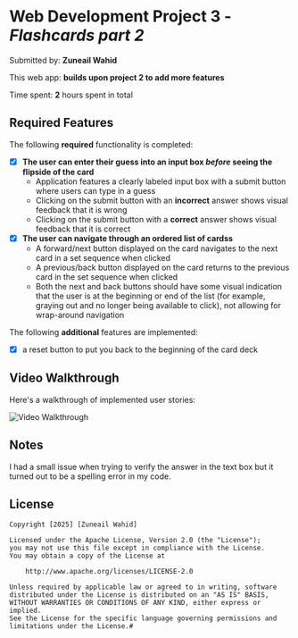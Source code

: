 # Web Development Project 3 - *Flashcards part 2*

Submitted by: **Zuneail Wahid**

This web app: **builds upon project 2 to add more features**

Time spent: **2** hours spent in total

## Required Features

The following **required** functionality is completed:

- [x] **The user can enter their guess into an input box *before* seeing the flipside of the card**
  - Application features a clearly labeled input box with a submit button where users can type in a guess
  - Clicking on the submit button with an **incorrect** answer shows visual feedback that it is wrong 
  -  Clicking on the submit button with a **correct** answer shows visual feedback that it is correct
- [x] **The user can navigate through an ordered list of cardss**
  - A forward/next button displayed on the card navigates to the next card in a set sequence when clicked
  - A previous/back button displayed on the card returns to the previous card in the set sequence when clicked
  - Both the next and back buttons should have some visual indication that the user is at the beginning or end of the list (for example, graying out and no longer being available to click), not allowing for wrap-around navigation

The following **additional** features are implemented:

* [x] a reset button to put you back to the beginning of the card deck

## Video Walkthrough

Here's a walkthrough of implemented user stories:

<img src='https://media3.giphy.com/media/v1.Y2lkPTc5MGI3NjExaDExNjFocWpxcWcwOHBqcTllM2lkdmtodWNibmFyZ2t6eXdxOGc3eCZlcD12MV9pbnRlcm5hbF9naWZfYnlfaWQmY3Q9Zw/tFq9OBHgyJteYGAX4L/giphy.gif' title='Video Walkthrough' width='' alt='Video Walkthrough' />

## Notes
I had a small issue when trying to verify the answer in the text box but it turned out to be a spelling error in my code.

## License

    Copyright [2025] [Zuneail Wahid]

    Licensed under the Apache License, Version 2.0 (the "License");
    you may not use this file except in compliance with the License.
    You may obtain a copy of the License at

        http://www.apache.org/licenses/LICENSE-2.0

    Unless required by applicable law or agreed to in writing, software
    distributed under the License is distributed on an "AS IS" BASIS,
    WITHOUT WARRANTIES OR CONDITIONS OF ANY KIND, either express or implied.
    See the License for the specific language governing permissions and
    limitations under the License.# 

